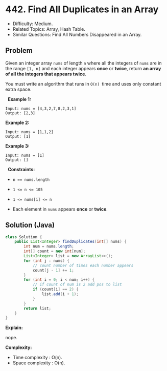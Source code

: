 # 442. Find All Duplicates in an Array

- Difficulty: Medium.
- Related Topics: Array, Hash Table.
- Similar Questions: Find All Numbers Disappeared in an Array.

## Problem

Given an integer array ```nums``` of length ```n``` where all the integers of ```nums``` are in the range ```[1, n]``` and each integer appears **once** or **twice**, return **an array of all the integers that appears **twice****.

You must write an algorithm that runs in ```O(n) ```time and uses only constant extra space.

 
**Example 1:**
```
Input: nums = [4,3,2,7,8,2,3,1]
Output: [2,3]
```

**Example 2:**
```
Input: nums = [1,1,2]
Output: [1]
```

**Example 3:**
```
Input: nums = [1]
Output: []
```
 
**Constraints:**


	
- ```n == nums.length```
	
- ```1 <= n <= 105```
	
- ```1 <= nums[i] <= n```
	
- Each element in ```nums``` appears **once** or **twice**.



## Solution (Java)

```java
class Solution {
    public List<Integer> findDuplicates(int[] nums) {
        int num = nums.length;
        int[] count = new int[num];
        List<Integer> list = new ArrayList<>();
        for (int j : nums) {
            // count number of times each number appears
            count[j - 1] += 1;
        }
        for (int i = 0; i < num; i++) {
            // if count of num is 2 add pos to list
            if (count[i] == 2) {
                list.add(i + 1);
            }
        }
        return list;
    }
}
```

**Explain:**

nope.

**Complexity:**

* Time complexity : O(n).
* Space complexity : O(n).
